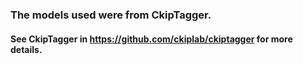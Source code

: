 ### The models used were from CkipTagger.
#### See CkipTagger in https://github.com/ckiplab/ckiptagger for more details.
